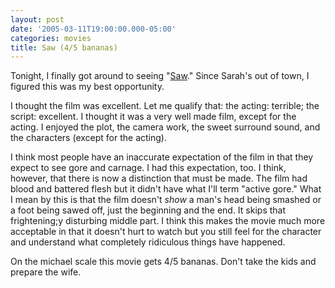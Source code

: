 ```yaml
---
layout: post
date: '2005-03-11T19:00:00.000-05:00'
categories: movies
title: Saw (4/5 bananas)
---
```


Tonight, I finally got around to seeing "[Saw](http://imdb.com/title/tt0387564/)." Since Sarah's out of town, I figured this was my best opportunity.

I thought the film was excellent. Let me qualify that: the acting: terrible; the script: excellent. I thought it was a very well made film, except for the acting. I enjoyed the plot, the camera work, the sweet surround sound, and the characters (except for the acting).

I think most people have an inaccurate expectation of the film in that they expect to see gore and carnage. I had this expectation, too. I think, however, that there is now a distinction that must be made. The film had blood and battered flesh but it didn't have what I'll term "active gore." What I mean by this is that the film doesn't *show* a man's head being smashed or a foot being sawed off, just the beginning and the end. It skips that frightening;y disturbing middle part. I think this makes the movie much more acceptable in that it doesn't hurt to watch but you still feel for the character and understand what completely ridiculous things have happened.

On the michael scale this movie gets 4/5 bananas. Don't take the kids and prepare the wife.